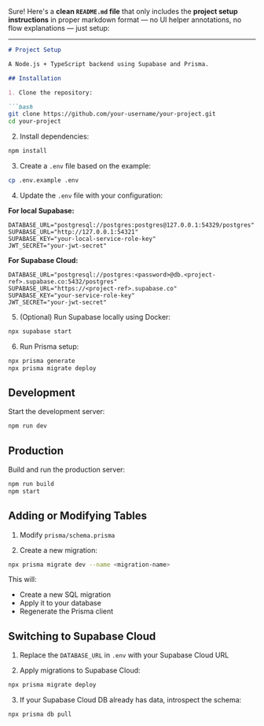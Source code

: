 Sure! Here's a **clean `README.md` file** that only includes the **project setup instructions** in proper markdown format — no UI helper annotations, no flow explanations — just setup:

---

````markdown
# Project Setup

A Node.js + TypeScript backend using Supabase and Prisma.

## Installation

1. Clone the repository:

```bash
git clone https://github.com/your-username/your-project.git
cd your-project
````

2. Install dependencies:

```bash
npm install
```

3. Create a `.env` file based on the example:

```bash
cp .env.example .env
```

4. Update the `.env` file with your configuration:

**For local Supabase:**

```env
DATABASE_URL="postgresql://postgres:postgres@127.0.0.1:54329/postgres"
SUPABASE_URL="http://127.0.0.1:54321"
SUPABASE_KEY="your-local-service-role-key"
JWT_SECRET="your-jwt-secret"
```

**For Supabase Cloud:**

```env
DATABASE_URL="postgresql://postgres:<password>@db.<project-ref>.supabase.co:5432/postgres"
SUPABASE_URL="https://<project-ref>.supabase.co"
SUPABASE_KEY="your-service-role-key"
JWT_SECRET="your-jwt-secret"
```

5. (Optional) Run Supabase locally using Docker:

```bash
npx supabase start
```

6. Run Prisma setup:

```bash
npx prisma generate
npx prisma migrate deploy
```

## Development

Start the development server:

```bash
npm run dev
```

## Production

Build and run the production server:

```bash
npm run build
npm start
```

## Adding or Modifying Tables

1. Modify `prisma/schema.prisma`

2. Create a new migration:

```bash
npx prisma migrate dev --name <migration-name>
```

This will:

* Create a new SQL migration
* Apply it to your database
* Regenerate the Prisma client

## Switching to Supabase Cloud

1. Replace the `DATABASE_URL` in `.env` with your Supabase Cloud URL

2. Apply migrations to Supabase Cloud:

```bash
npx prisma migrate deploy
```

3. If your Supabase Cloud DB already has data, introspect the schema:

```bash
npx prisma db pull
```
